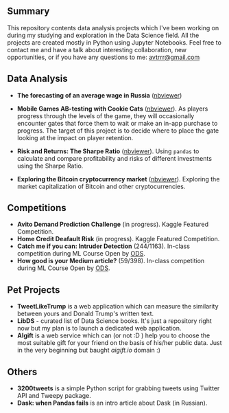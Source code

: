 ## Summary

This repository contents data analysis projects which I've been working on during my studying and exploration in the Data Science field. All the projects are created mostly in Python using Jupyter Notebooks. Feel free to contact me and have a talk about interesting collaboration, new opportunities, or if you have any questions to me: [avtrrr@gmail.com](mailto:avtrrr@gmail.com)

## Data Analysis

* **The forecasting of an average wage in Russia** ([nbviewer](#))

* **Mobile Games AB-testing with Cookie Cats** ([nbviewer](http://nbviewer.jupyter.org/github/atrof/atrof.github.io/blob/master/Notebooks/AB-testing%20from%20the%20Cookie%20Cats.ipynb)). As players progress through the levels of the game, they will occasionally encounter gates that force them to wait or make an in-app purchase to progress. The target of this project is to decide where to place the gate looking at the impact on player retention.

* **Risk and Returns: The Sharpe Ratio** ([nbviewer](http://nbviewer.jupyter.org/github/atrof/atrof.github.io/blob/master/Notebooks/Risk%20%26%20Returns%20with%20the%20Sharpe%20Ratio.ipynb)). Using `pandas` to calculate and compare profitability and risks of different investments using the Sharpe Ratio.

* **Exploring the Bitcoin cryptocurrency market** ([nbviewer](http://nbviewer.jupyter.org/github/atrof/atrof.github.io/blob/master/Notebooks/Exploring%20The%20Bitcoin%20Cryptocurrency%20Market.ipynb)). Exploring the market capitalization of Bitcoin and other cryptocurrencies.

## Competitions
* **Avito Demand Prediction Challenge** (in progress). Kaggle Featured Competition.
* **Home Credit Deafault Risk** (in progress). Kaggle Featured Competition.
* **Catch me if you can: Intruder Detection** (244/1163). In-class competition during ML Course Open by [ODS](http://www.ods.ai).
* **How good is your Medium article?** (59/398). In-class competition during ML Course Open by [ODS](http://www.ods.ai).

## Pet Projects
* **TweetLikeTrump** is a web application which can measure the similarity between yours and Donald Trump's written text. 
* **LibDS** - curated list of Data Science books. It's just a repository right now but my plan is to launch a dedicated web application.
* **AIgift** is a web service which can (or not :D ) help you to choose the most suitable gift for your friend on the basis of his/her public data. Just in the very beginning but baught *aigift.io* domain :)

## Others
* **3200tweets** is a simple Python script for grabbing tweets using Twitter API and Tweepy package.
* **Dask: when Pandas fails** is an intro article about Dask (in Russian). 
